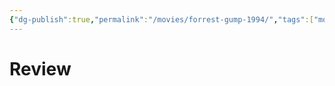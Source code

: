 ```yaml
---
{"dg-publish":true,"permalink":"/movies/forrest-gump-1994/","tags":["movies"],"created":"2023-12-28","updated":"2024-06-17"}
---
```



# Review

